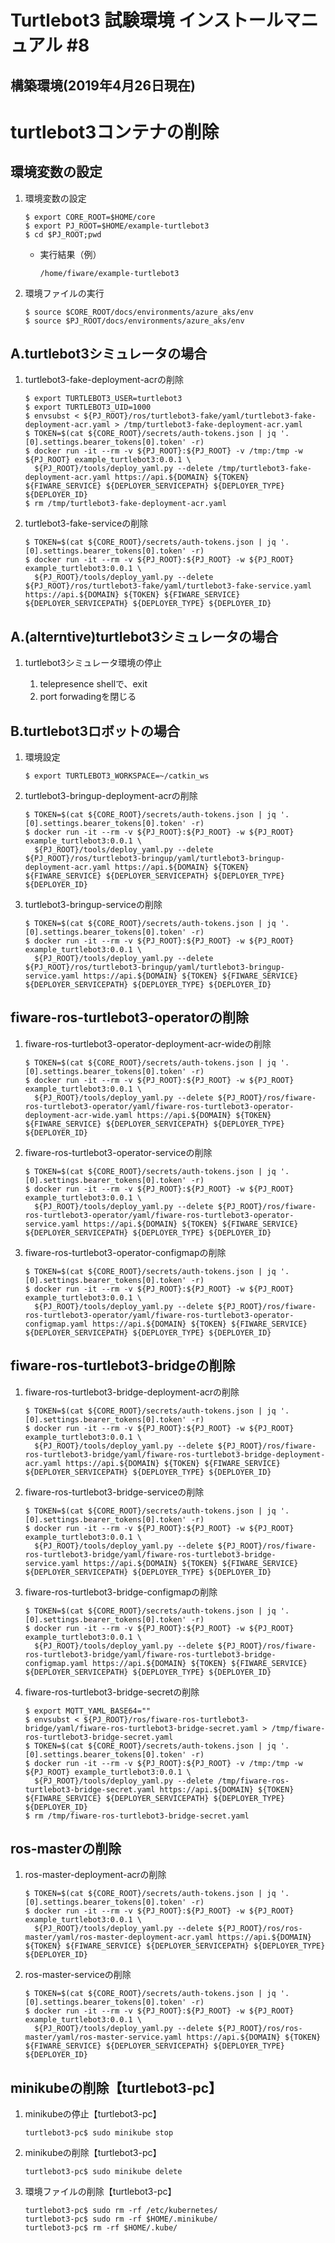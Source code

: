 # Turtlebot3 試験環境 インストールマニュアル #8


## 構築環境(2019年4月26日現在)


# turtlebot3コンテナの削除


## 環境変数の設定
1. 環境変数の設定

    ```
    $ export CORE_ROOT=$HOME/core
    $ export PJ_ROOT=$HOME/example-turtlebot3
    $ cd $PJ_ROOT;pwd
    ```

    - 実行結果（例）

        ```
        /home/fiware/example-turtlebot3
        ```

1. 環境ファイルの実行

    ```
    $ source $CORE_ROOT/docs/environments/azure_aks/env
    $ source $PJ_ROOT/docs/environments/azure_aks/env
    ```

## A.turtlebot3シミュレータの場合

1. turtlebot3-fake-deployment-acrの削除

    ```
    $ export TURTLEBOT3_USER=turtlebot3
    $ export TURTLEBOT3_UID=1000
    $ envsubst < ${PJ_ROOT}/ros/turtlebot3-fake/yaml/turtlebot3-fake-deployment-acr.yaml > /tmp/turtlebot3-fake-deployment-acr.yaml
    $ TOKEN=$(cat ${CORE_ROOT}/secrets/auth-tokens.json | jq '.[0].settings.bearer_tokens[0].token' -r)
    $ docker run -it --rm -v ${PJ_ROOT}:${PJ_ROOT} -v /tmp:/tmp -w ${PJ_ROOT} example_turtlebot3:0.0.1 \
      ${PJ_ROOT}/tools/deploy_yaml.py --delete /tmp/turtlebot3-fake-deployment-acr.yaml https://api.${DOMAIN} ${TOKEN} ${FIWARE_SERVICE} ${DEPLOYER_SERVICEPATH} ${DEPLOYER_TYPE} ${DEPLOYER_ID}
    $ rm /tmp/turtlebot3-fake-deployment-acr.yaml
    ```

1. turtlebot3-fake-serviceの削除

    ```
    $ TOKEN=$(cat ${CORE_ROOT}/secrets/auth-tokens.json | jq '.[0].settings.bearer_tokens[0].token' -r)
    $ docker run -it --rm -v ${PJ_ROOT}:${PJ_ROOT} -w ${PJ_ROOT} example_turtlebot3:0.0.1 \
      ${PJ_ROOT}/tools/deploy_yaml.py --delete ${PJ_ROOT}/ros/turtlebot3-fake/yaml/turtlebot3-fake-service.yaml https://api.${DOMAIN} ${TOKEN} ${FIWARE_SERVICE} ${DEPLOYER_SERVICEPATH} ${DEPLOYER_TYPE} ${DEPLOYER_ID}

    ```

## A.(alterntive)turtlebot3シミュレータの場合

1. turtlebot3シミュレータ環境の停止

    1. telepresence shellで、exit
    1. port forwadingを閉じる


## B.turtlebot3ロボットの場合

1. 環境設定

    ```
    $ export TURTLEBOT3_WORKSPACE=~/catkin_ws
    ```

1. turtlebot3-bringup-deployment-acrの削除

    ```
    $ TOKEN=$(cat ${CORE_ROOT}/secrets/auth-tokens.json | jq '.[0].settings.bearer_tokens[0].token' -r)
    $ docker run -it --rm -v ${PJ_ROOT}:${PJ_ROOT} -w ${PJ_ROOT} example_turtlebot3:0.0.1 \
      ${PJ_ROOT}/tools/deploy_yaml.py --delete ${PJ_ROOT}/ros/turtlebot3-bringup/yaml/turtlebot3-bringup-deployment-acr.yaml https://api.${DOMAIN} ${TOKEN} ${FIWARE_SERVICE} ${DEPLOYER_SERVICEPATH} ${DEPLOYER_TYPE} ${DEPLOYER_ID}
    ```

1. turtlebot3-bringup-serviceの削除

    ```
    $ TOKEN=$(cat ${CORE_ROOT}/secrets/auth-tokens.json | jq '.[0].settings.bearer_tokens[0].token' -r)
    $ docker run -it --rm -v ${PJ_ROOT}:${PJ_ROOT} -w ${PJ_ROOT} example_turtlebot3:0.0.1 \
      ${PJ_ROOT}/tools/deploy_yaml.py --delete ${PJ_ROOT}/ros/turtlebot3-bringup/yaml/turtlebot3-bringup-service.yaml https://api.${DOMAIN} ${TOKEN} ${FIWARE_SERVICE} ${DEPLOYER_SERVICEPATH} ${DEPLOYER_TYPE} ${DEPLOYER_ID}
    ```


## fiware-ros-turtlebot3-operatorの削除

1. fiware-ros-turtlebot3-operator-deployment-acr-wideの削除

    ```
    $ TOKEN=$(cat ${CORE_ROOT}/secrets/auth-tokens.json | jq '.[0].settings.bearer_tokens[0].token' -r)
    $ docker run -it --rm -v ${PJ_ROOT}:${PJ_ROOT} -w ${PJ_ROOT} example_turtlebot3:0.0.1 \
      ${PJ_ROOT}/tools/deploy_yaml.py --delete ${PJ_ROOT}/ros/fiware-ros-turtlebot3-operator/yaml/fiware-ros-turtlebot3-operator-deployment-acr-wide.yaml https://api.${DOMAIN} ${TOKEN} ${FIWARE_SERVICE} ${DEPLOYER_SERVICEPATH} ${DEPLOYER_TYPE} ${DEPLOYER_ID}
    ```

1. fiware-ros-turtlebot3-operator-serviceの削除

    ```
    $ TOKEN=$(cat ${CORE_ROOT}/secrets/auth-tokens.json | jq '.[0].settings.bearer_tokens[0].token' -r)
    $ docker run -it --rm -v ${PJ_ROOT}:${PJ_ROOT} -w ${PJ_ROOT} example_turtlebot3:0.0.1 \
      ${PJ_ROOT}/tools/deploy_yaml.py --delete ${PJ_ROOT}/ros/fiware-ros-turtlebot3-operator/yaml/fiware-ros-turtlebot3-operator-service.yaml https://api.${DOMAIN} ${TOKEN} ${FIWARE_SERVICE} ${DEPLOYER_SERVICEPATH} ${DEPLOYER_TYPE} ${DEPLOYER_ID}
    ```

1. fiware-ros-turtlebot3-operator-configmapの削除

    ```
    $ TOKEN=$(cat ${CORE_ROOT}/secrets/auth-tokens.json | jq '.[0].settings.bearer_tokens[0].token' -r)
    $ docker run -it --rm -v ${PJ_ROOT}:${PJ_ROOT} -w ${PJ_ROOT} example_turtlebot3:0.0.1 \
      ${PJ_ROOT}/tools/deploy_yaml.py --delete ${PJ_ROOT}/ros/fiware-ros-turtlebot3-operator/yaml/fiware-ros-turtlebot3-operator-configmap.yaml https://api.${DOMAIN} ${TOKEN} ${FIWARE_SERVICE} ${DEPLOYER_SERVICEPATH} ${DEPLOYER_TYPE} ${DEPLOYER_ID}
    ```


## fiware-ros-turtlebot3-bridgeの削除

1. fiware-ros-turtlebot3-bridge-deployment-acrの削除

    ```
    $ TOKEN=$(cat ${CORE_ROOT}/secrets/auth-tokens.json | jq '.[0].settings.bearer_tokens[0].token' -r)
    $ docker run -it --rm -v ${PJ_ROOT}:${PJ_ROOT} -w ${PJ_ROOT} example_turtlebot3:0.0.1 \
      ${PJ_ROOT}/tools/deploy_yaml.py --delete ${PJ_ROOT}/ros/fiware-ros-turtlebot3-bridge/yaml/fiware-ros-turtlebot3-bridge-deployment-acr.yaml https://api.${DOMAIN} ${TOKEN} ${FIWARE_SERVICE} ${DEPLOYER_SERVICEPATH} ${DEPLOYER_TYPE} ${DEPLOYER_ID}
    ```

1. fiware-ros-turtlebot3-bridge-serviceの削除

    ```
    $ TOKEN=$(cat ${CORE_ROOT}/secrets/auth-tokens.json | jq '.[0].settings.bearer_tokens[0].token' -r)
    $ docker run -it --rm -v ${PJ_ROOT}:${PJ_ROOT} -w ${PJ_ROOT} example_turtlebot3:0.0.1 \
      ${PJ_ROOT}/tools/deploy_yaml.py --delete ${PJ_ROOT}/ros/fiware-ros-turtlebot3-bridge/yaml/fiware-ros-turtlebot3-bridge-service.yaml https://api.${DOMAIN} ${TOKEN} ${FIWARE_SERVICE} ${DEPLOYER_SERVICEPATH} ${DEPLOYER_TYPE} ${DEPLOYER_ID}
    ```

1. fiware-ros-turtlebot3-bridge-configmapの削除

    ```
    $ TOKEN=$(cat ${CORE_ROOT}/secrets/auth-tokens.json | jq '.[0].settings.bearer_tokens[0].token' -r)
    $ docker run -it --rm -v ${PJ_ROOT}:${PJ_ROOT} -w ${PJ_ROOT} example_turtlebot3:0.0.1 \
      ${PJ_ROOT}/tools/deploy_yaml.py --delete ${PJ_ROOT}/ros/fiware-ros-turtlebot3-bridge/yaml/fiware-ros-turtlebot3-bridge-configmap.yaml https://api.${DOMAIN} ${TOKEN} ${FIWARE_SERVICE} ${DEPLOYER_SERVICEPATH} ${DEPLOYER_TYPE} ${DEPLOYER_ID}
    ```

1. fiware-ros-turtlebot3-bridge-secretの削除

    ```
    $ export MQTT_YAML_BASE64=""
    $ envsubst < ${PJ_ROOT}/ros/fiware-ros-turtlebot3-bridge/yaml/fiware-ros-turtlebot3-bridge-secret.yaml > /tmp/fiware-ros-turtlebot3-bridge-secret.yaml
    $ TOKEN=$(cat ${CORE_ROOT}/secrets/auth-tokens.json | jq '.[0].settings.bearer_tokens[0].token' -r)
    $ docker run -it --rm -v ${PJ_ROOT}:${PJ_ROOT} -v /tmp:/tmp -w ${PJ_ROOT} example_turtlebot3:0.0.1 \
      ${PJ_ROOT}/tools/deploy_yaml.py --delete /tmp/fiware-ros-turtlebot3-bridge-secret.yaml https://api.${DOMAIN} ${TOKEN} ${FIWARE_SERVICE} ${DEPLOYER_SERVICEPATH} ${DEPLOYER_TYPE} ${DEPLOYER_ID}
    $ rm /tmp/fiware-ros-turtlebot3-bridge-secret.yaml
    ```


## ros-masterの削除

1. ros-master-deployment-acrの削除

    ```
    $ TOKEN=$(cat ${CORE_ROOT}/secrets/auth-tokens.json | jq '.[0].settings.bearer_tokens[0].token' -r)
    $ docker run -it --rm -v ${PJ_ROOT}:${PJ_ROOT} -w ${PJ_ROOT} example_turtlebot3:0.0.1 \
      ${PJ_ROOT}/tools/deploy_yaml.py --delete ${PJ_ROOT}/ros/ros-master/yaml/ros-master-deployment-acr.yaml https://api.${DOMAIN} ${TOKEN} ${FIWARE_SERVICE} ${DEPLOYER_SERVICEPATH} ${DEPLOYER_TYPE} ${DEPLOYER_ID}
    ```

1. ros-master-serviceの削除

    ```
    $ TOKEN=$(cat ${CORE_ROOT}/secrets/auth-tokens.json | jq '.[0].settings.bearer_tokens[0].token' -r)
    $ docker run -it --rm -v ${PJ_ROOT}:${PJ_ROOT} -w ${PJ_ROOT} example_turtlebot3:0.0.1 \
      ${PJ_ROOT}/tools/deploy_yaml.py --delete ${PJ_ROOT}/ros/ros-master/yaml/ros-master-service.yaml https://api.${DOMAIN} ${TOKEN} ${FIWARE_SERVICE} ${DEPLOYER_SERVICEPATH} ${DEPLOYER_TYPE} ${DEPLOYER_ID}
    ```


## minikubeの削除【turtlebot3-pc】

1. minikubeの停止【turtlebot3-pc】

    ```
    turtlebot3-pc$ sudo minikube stop
    ```

1. minikubeの削除【turtlebot3-pc】

    ```
    turtlebot3-pc$ sudo minikube delete
    ```

1. 環境ファイルの削除【turtlebot3-pc】

    ```
    turtlebot3-pc$ sudo rm -rf /etc/kubernetes/
    turtlebot3-pc$ sudo rm -rf $HOME/.minikube/
    turtlebot3-pc$ rm -rf $HOME/.kube/
    ```
